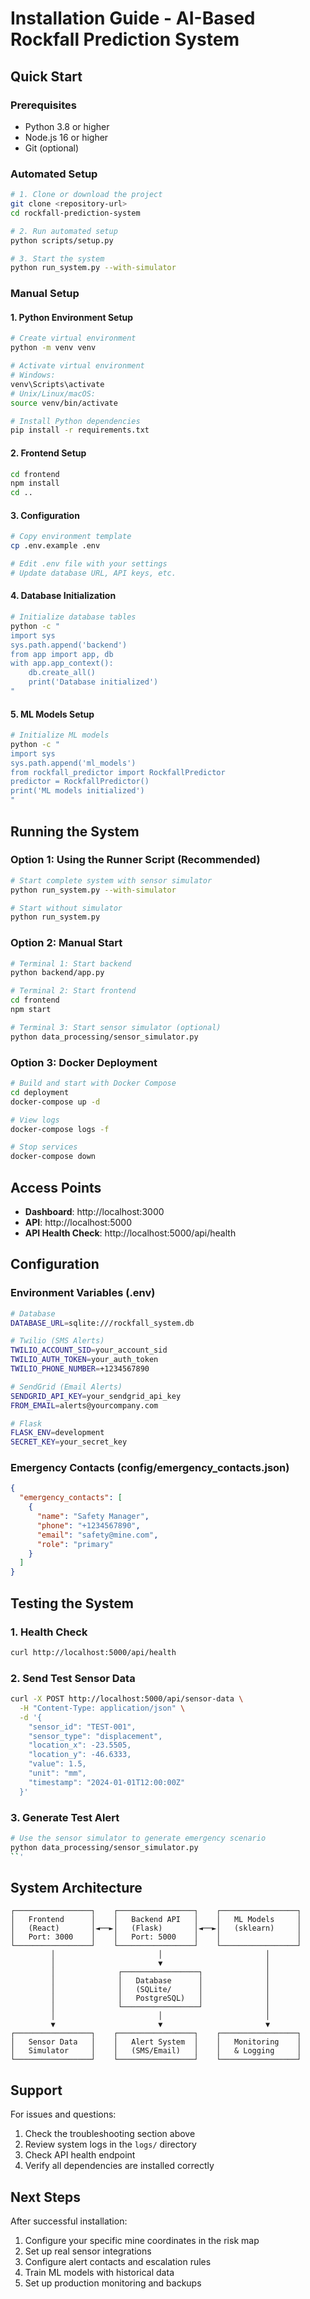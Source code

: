 # Installation Guide - AI-Based Rockfall Prediction System

## Quick Start

### Prerequisites
- Python 3.8 or higher
- Node.js 16 or higher
- Git (optional)

### Automated Setup
```bash
# 1. Clone or download the project
git clone <repository-url>
cd rockfall-prediction-system

# 2. Run automated setup
python scripts/setup.py

# 3. Start the system
python run_system.py --with-simulator
```

### Manual Setup

#### 1. Python Environment Setup
```bash
# Create virtual environment
python -m venv venv

# Activate virtual environment
# Windows:
venv\Scripts\activate
# Unix/Linux/macOS:
source venv/bin/activate

# Install Python dependencies
pip install -r requirements.txt
```

#### 2. Frontend Setup
```bash
cd frontend
npm install
cd ..
```

#### 3. Configuration
```bash
# Copy environment template
cp .env.example .env

# Edit .env file with your settings
# Update database URL, API keys, etc.
```

#### 4. Database Initialization
```bash
# Initialize database tables
python -c "
import sys
sys.path.append('backend')
from app import app, db
with app.app_context():
    db.create_all()
    print('Database initialized')
"
```

#### 5. ML Models Setup
```bash
# Initialize ML models
python -c "
import sys
sys.path.append('ml_models')
from rockfall_predictor import RockfallPredictor
predictor = RockfallPredictor()
print('ML models initialized')
"
```

## Running the System

### Option 1: Using the Runner Script (Recommended)
```bash
# Start complete system with sensor simulator
python run_system.py --with-simulator

# Start without simulator
python run_system.py
```

### Option 2: Manual Start
```bash
# Terminal 1: Start backend
python backend/app.py

# Terminal 2: Start frontend
cd frontend
npm start

# Terminal 3: Start sensor simulator (optional)
python data_processing/sensor_simulator.py
```

### Option 3: Docker Deployment
```bash
# Build and start with Docker Compose
cd deployment
docker-compose up -d

# View logs
docker-compose logs -f

# Stop services
docker-compose down
```

## Access Points

- **Dashboard**: http://localhost:3000
- **API**: http://localhost:5000
- **API Health Check**: http://localhost:5000/api/health

## Configuration

### Environment Variables (.env)
```bash
# Database
DATABASE_URL=sqlite:///rockfall_system.db

# Twilio (SMS Alerts)
TWILIO_ACCOUNT_SID=your_account_sid
TWILIO_AUTH_TOKEN=your_auth_token
TWILIO_PHONE_NUMBER=+1234567890

# SendGrid (Email Alerts)
SENDGRID_API_KEY=your_sendgrid_api_key
FROM_EMAIL=alerts@yourcompany.com

# Flask
FLASK_ENV=development
SECRET_KEY=your_secret_key
```

### Emergency Contacts (config/emergency_contacts.json)
```json
{
  "emergency_contacts": [
    {
      "name": "Safety Manager",
      "phone": "+1234567890",
      "email": "safety@mine.com",
      "role": "primary"
    }
  ]
}
```

## Testing the System

### 1. Health Check
```bash
curl http://localhost:5000/api/health
```

### 2. Send Test Sensor Data
```bash
curl -X POST http://localhost:5000/api/sensor-data \
  -H "Content-Type: application/json" \
  -d '{
    "sensor_id": "TEST-001",
    "sensor_type": "displacement",
    "location_x": -23.5505,
    "location_y": -46.6333,
    "value": 1.5,
    "unit": "mm",
    "timestamp": "2024-01-01T12:00:00Z"
  }'
```

### 3. Generate Test Alert
```bash
# Use the sensor simulator to generate emergency scenario
python data_processing/sensor_simulator.py
``'
```

## System Architecture

```
┌─────────────────┐    ┌─────────────────┐    ┌─────────────────┐
│   Frontend      │    │   Backend API   │    │   ML Models     │
│   (React)       │◄──►│   (Flask)       │◄──►│   (sklearn)     │
│   Port: 3000    │    │   Port: 5000    │    │                 │
└─────────────────┘    └─────────────────┘    └─────────────────┘
         │                       │                       │
         │                       ▼                       │
         │              ┌─────────────────┐              │
         │              │   Database      │              │
         │              │   (SQLite/      │              │
         │              │   PostgreSQL)   │              │
         │              └─────────────────┘              │
         │                       │                       │
         ▼                       ▼                       ▼
┌─────────────────┐    ┌─────────────────┐    ┌─────────────────┐
│   Sensor Data   │    │   Alert System  │    │   Monitoring    │
│   Simulator     │    │   (SMS/Email)   │    │   & Logging     │
└─────────────────┘    └─────────────────┘    └─────────────────┘
```

## Support

For issues and questions:
1. Check the troubleshooting section above
2. Review system logs in the `logs/` directory
3. Check API health endpoint
4. Verify all dependencies are installed correctly

## Next Steps

After successful installation:
1. Configure your specific mine coordinates in the risk map
2. Set up real sensor integrations
3. Configure alert contacts and escalation rules
4. Train ML models with historical data
5. Set up production monitoring and backups